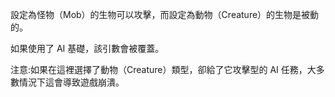 設定為怪物（Mob）的生物可以攻擊，而設定為動物（Creature）的生物是被動的。

如果使用了 AI 基礎，該引數會被覆蓋。

注意:如果在這裡選擇了動物（Creature）類型，卻給了它攻擊型的 AI 任務，大多數情況下這會導致遊戲崩潰。
